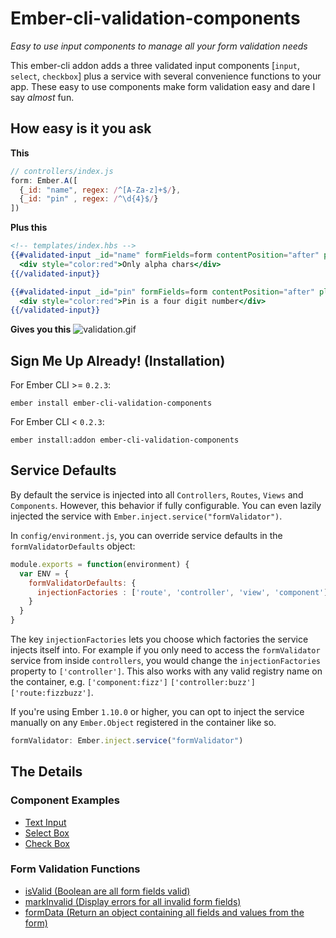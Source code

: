 # Ember-cli-validation-components
*Easy to use input components to manage all your form validation needs*

This ember-cli addon adds a three validated input components [`input`,
`select`, `checkbox`] plus a service with several convenience functions to your
app. These easy to use components make form validation easy and dare I say *almost* fun.

## How easy is it you ask
**This**

``` javascript
// controllers/index.js
form: Ember.A([
  {_id: "name", regex: /^[A-Za-z]+$/},
  {_id: "pin" , regex: /^\d{4}$/}
])
```

**Plus this**
``` handlebars
<!-- templates/index.hbs -->
{{#validated-input _id="name" formFields=form contentPosition="after" placeholder="Name"}}
  <div style="color:red">Only alpha chars</div>
{{/validated-input}}

{{#validated-input _id="pin" formFields=form contentPosition="after" placeholder="Pin Number"}}
  <div style="color:red">Pin is a four digit number</div>
{{/validated-input}}
```

**Gives you this**
![validation.gif](https://bitbucket.org/repo/9ybLej/images/1997957016-validation.gif)

## Sign Me Up Already! (Installation)

For Ember CLI >= `0.2.3`:

``` shell
ember install ember-cli-validation-components
```

For Ember CLI < `0.2.3`:

``` shell
ember install:addon ember-cli-validation-components
```

## Service Defaults
By default the service is injected into all `Controllers`, `Routes`, `Views` and
`Components`.  However, this behavior if fully configurable. You can even
lazily injected the service with `Ember.inject.service("formValidator")`.

In `config/environment.js`, you can override service defaults in the
`formValidatorDefaults` object:

```javascript
module.exports = function(environment) {
  var ENV = {
    formValidatorDefaults: {
      injectionFactories : ['route', 'controller', 'view', 'component']
    }
  }
}
```

The key `injectionFactories` lets you choose which factories the service
injects itself into.  For example if you only need to access the
`formValidator` service from inside `controllers`, you would change the
`injectionFactories` property to `['controller']`. This also works with any
valid registry name on the container, e.g. `['component:fizz']` `['controller:buzz']` `['route:fizzbuzz']`.

If you're using Ember `1.10.0` or higher, you can opt to inject the service
manually on any `Ember.Object` registered in the container like so.

```javascript
formValidator: Ember.inject.service("formValidator")
```

## The Details

### Component Examples

- [Text Input](https://google.com)
- [Select Box](https://google.com)
- [Check Box](https://google.com)

### Form Validation Functions

- [isValid (Boolean are all form fields valid)](https://google.com)
- [markInvalid (Display errors for all invalid form fields)](https://google.com)
- [formData (Return an object containing all fields and values from the form)](https://google.com)
